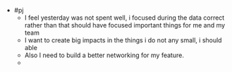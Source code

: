- #pj
	- I feel yesterday was not spent well, i focused during the data correct rather than that should have focused important things for me and my team
	- I want to create big impacts in the things i do not any small, i should able
	- Also I need to build a better networking for my feature.
	-